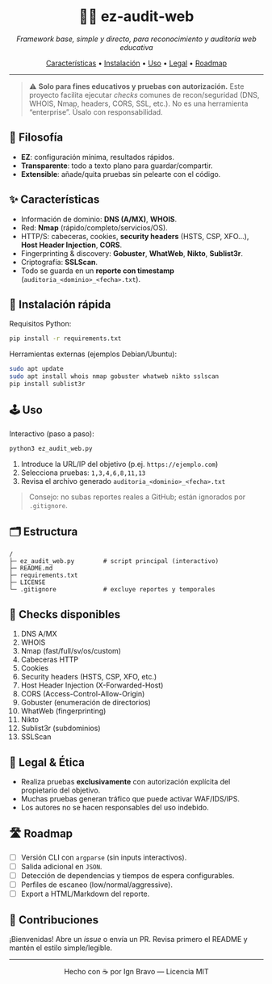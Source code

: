 <!-- PROJECT TITLE & BADGES -->
<h1 align="center">🕵️‍♂️ ez‑audit‑web</h1>
<p align="center"><i>Framework base, simple y directo, para reconocimiento y auditoría web educativa</i></p>

<p align="center">
  <a href="#-características">Características</a> •
  <a href="#-instalación-rápida">Instalación</a> •
  <a href="#-uso">Uso</a> •
  <a href="#-legal--ética">Legal</a> •
  <a href="#-roadmap">Roadmap</a>
</p>

---

> ⚠️ <b>Solo para fines educativos y pruebas con autorización.</b> Este proyecto facilita ejecutar <i>checks</i> comunes de recon/seguridad (DNS, WHOIS, Nmap, headers, CORS, SSL, etc.). No es una herramienta “enterprise”. Úsalo con responsabilidad.

## 🧬 Filosofía
- <b>EZ</b>: configuración mínima, resultados rápidos.
- <b>Transparente</b>: todo a texto plano para guardar/compartir.
- <b>Extensible</b>: añade/quita pruebas sin pelearte con el código.

## ✨ Características
- Información de dominio: <b>DNS (A/MX)</b>, <b>WHOIS</b>.
- Red: <b>Nmap</b> (rápido/completo/servicios/OS).
- HTTP/S: cabeceras, cookies, <b>security headers</b> (HSTS, CSP, XFO…), <b>Host Header Injection</b>, <b>CORS</b>.
- Fingerprinting & discovery: <b>Gobuster</b>, <b>WhatWeb</b>, <b>Nikto</b>, <b>Sublist3r</b>.
- Criptografía: <b>SSLScan</b>.
- Todo se guarda en un <b>reporte con timestamp</b> (`auditoria_<dominio>_<fecha>.txt`).

## 🚀 Instalación rápida
Requisitos Python:
```bash
pip install -r requirements.txt
```
Herramientas externas (ejemplos Debian/Ubuntu):
```bash
sudo apt update
sudo apt install whois nmap gobuster whatweb nikto sslscan
pip install sublist3r
```

## 🕹 Uso
Interactivo (paso a paso):
```bash
python3 ez_audit_web.py
```
1) Introduce la URL/IP del objetivo (p.ej. `https://ejemplo.com`)  
2) Selecciona pruebas: `1,3,4,6,8,11,13`  
3) Revisa el archivo generado `auditoria_<dominio>_<fecha>.txt`

> Consejo: no subas reportes reales a GitHub; están ignorados por `.gitignore`.

## 🗂 Estructura
```
/
├─ ez_audit_web.py        # script principal (interactivo)
├─ README.md
├─ requirements.txt
├─ LICENSE
└─ .gitignore             # excluye reportes y temporales
```

## 🧪 Checks disponibles
1) DNS A/MX
2) WHOIS
3) Nmap (fast/full/sv/os/custom)
4) Cabeceras HTTP
5) Cookies
6) Security headers (HSTS, CSP, XFO, etc.)
7) Host Header Injection (X-Forwarded-Host)
8) CORS (Access-Control-Allow-Origin)
9) Gobuster (enumeración de directorios)
10) WhatWeb (fingerprinting)
11) Nikto
12) Sublist3r (subdominios)
13) SSLScan

## 🧯 Legal & Ética
- Realiza pruebas <b>exclusivamente</b> con autorización explícita del propietario del objetivo.
- Muchas pruebas generan tráfico que puede activar WAF/IDS/IPS.
- Los autores no se hacen responsables del uso indebido.

## 🛣 Roadmap
- [ ] Versión CLI con <code>argparse</code> (sin inputs interactivos).
- [ ] Salida adicional en <code>JSON</code>.
- [ ] Detección de dependencias y tiempos de espera configurables.
- [ ] Perfiles de escaneo (low/normal/aggressive).
- [ ] Export a HTML/Markdown del reporte.

## 🤝 Contribuciones
¡Bienvenidas! Abre un <i>issue</i> o envía un PR. Revisa primero el README y mantén el estilo simple/legible.

---

<p align="center">
  Hecho con ☕ por Ign Bravo — Licencia MIT
</p>
